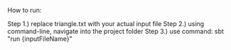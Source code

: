 How to run:

Step 1.) replace triangle.txt with your actual input file
Step 2.) using command-line, navigate into the project folder
Step 3.) use command: sbt "run {inputFileName}"